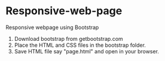 Responsive-web-page
===================

Responsive webpage using Bootstrap

1) Download bootstrap from getbootstrap.com
2) Place the HTML and CSS files in the bootstrap folder.
3) Save HTML file say "page.html" and open in your browser.



